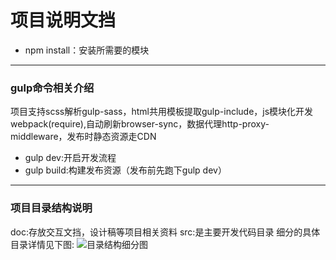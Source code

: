 # 项目说明文挡

* npm install：安装所需要的模块

---

### gulp命令相关介绍

项目支持scss解析gulp-sass，html共用模板提取gulp-include，js模块化开发webpack(require),自动刷新browser-sync，数据代理http-proxy-middleware，发布时静态资源走CDN

* gulp dev:开启开发流程
* gulp build:构建发布资源（发布前先跑下gulp dev）

- - -

### 项目目录结构说明

doc:存放交互文挡，设计稿等项目相关资料
src:是主要开发代码目录
细分的具体目录详情见下图:
![目录结构细分图](http://i1.bvimg.com/630528/bf60652ef62bdda1.png)